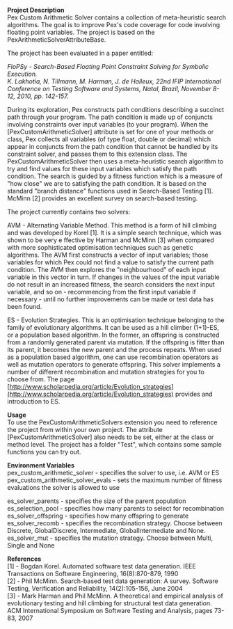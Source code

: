 
**Project Description**  
Pex Custom Arithmetic Solver contains a collection of meta-heuristic search algorithms. The goal is to improve Pex's code coverage for code involving floating point variables. The project is based on the PexArithmeticSolverAttributeBase.  

The project has been evaluated in a paper entitled:  

_FloPSy - Search-Based Floating Point Constraint Solving for Symbolic Execution.  
K. Lakhotia, N. Tillmann, M. Harman, J. de Halleux, 22nd IFIP International Conference on Testing Software and Systems, Natal, Brazil, November 8-12, 2010, pp. 142-157._  

During its exploration, Pex constructs path conditions describing a succinct path through your program. The path condition is made up of conjuncts involving constraints over input variables (to your program). When the [PexCustomArithmeticSolver] attribute is set for one of your methods or class, Pex collects all variables (of type float, double or decimal) which appear in conjuncts from the path condition that cannot be handled by its constraint solver, and passes them to this extension class. The PexCustomArithmeticSolver then uses a meta-heuristic search algorithm to try and find values for these input variables which satisfy the path condition. The search is guided by a fitness function which is a measure of "how close" we are to satisfying the path condition. It is based on the standard "branch distance" functions used in Search-Based Testing [1]. McMinn [2] provides an excellent survey on search-based testing.  

The project currently contains two solvers:  

AVM - Alternating Variable Method. This method is a form of hill climbing and was developed by Korel [1]. It is a simple search technique, which was shown to be very e ffective by Harman and McMinn [3] when compared with more sophisticated optimisation techniques such as genetic algorithms. The AVM first constructs a vector of input variables; those variables for which Pex could not find a value to satisfy the current path condition. The AVM then explores the "neighbourhood" of each input variable in this vector in turn. If changes in the values of the input variable do not result in an increased fitness, the search considers the next input variable, and so on - recommencing from the first input variable if necessary - until no further improvements can be made or test data has been found.  

ES - Evolution Strategies. This is an optimisation technique belonging to the family of evolutionary algorithms. It can be used as a hill climber (1+1)-ES, or a population based algorithm. In the former, an offspring is constructed from a randomly generated parent via mutation. If the offspring is fitter than its parent, it becomes the new parent and the process repeats. When used as a population based algorithm, one can use recombination operators as well as mutation operators to generate offspring. This solver implements a number of different recombination and mutation strategies for you to choose from. The page [http://www.scholarpedia.org/article/Evolution_strategies](http://www.scholarpedia.org/article/Evolution_strategies) provides and introduction to ES.  

**Usage**  
To use the PexCustomArithmeticSolvers extension you need to reference the project from within your own project. The attribute [PexCustomArithmeticSolver] also needs to be set, either at the class or method level. The project has a folder "Test", which contains some sample functions you can try out.  

**Environment Variables**  
pex_custom_arithmetic_solver - specifies the solver to use, i.e. AVM or ES  
pex_custom_arithmetic_solver_evals - sets the maximum number of fitness evaluations the solver is allowed to use  

es_solver_parents - specifies the size of the parent population  
es_selection_pool - specifies how many parents to select for recombination  
es_solver_offspring - specifies how many offspring to generate  
es_solver_recomb - specifies the recombination strategy. Choose between Discrete, GlobalDiscrete, Intermediate, GlobalIntermediate and None.  
es_solver_mut - specifies the mutation strategy. Choose between Multi, Single and None  

**References**  
[1] - Bogdan Korel. Automated software test data generation. IEEE Transactions on Software Engineering, 16(8):870-879, 1990  
[2] - Phil McMinn. Search-based test data generation: A survey. Software Testing, Verification and Reliability, 14(2):105-156, June 2004  
[3] - Mark Harman and Phil McMinn. A theoretical and empirical analysis of evolutionary testing and hill climbing for structural test data generation. ACM International Symposium on Software Testing and Analysis, pages 73-83, 2007
